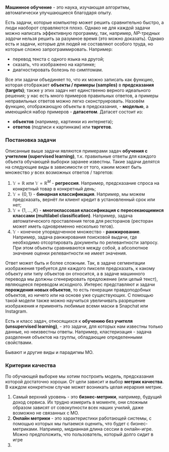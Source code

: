**Машинное обучение** - это наука, изучающая алгоритмы, автоматически улучшающиеся благодаря опыту.

Есть задачи, которые компьютер может решить сравнительно быстро, а люди наоборот справляются плохо. Однако не для каждой задачи можно написать эффективную программу, так, например, *NP-тредных задачи* нельзя решить за разумное время (это можно доказать). Однако есть и задачи, которые для людей не составляют особого труда, но которые сложно запрограммировать. Например:

- перевод текста с одного языка на другой;
- сказать, что изображено на картинке;
- диагностировать болезнь по симптомам.

Все эти задачи объединяет то, что их можно записать как функцию, которая отображает **объекты / примеры (samples)** в **предсказания (targets)**; также у этих задач нет единственно верного идеального решения; у нас есть много примеров правильных ответов, а примеры неправильных ответов можно легко сконструировать. Назовём функцию, отображающую объекты в предсказания, - **моделью**, а имеющийся набор примеров - **датасетом**. Датасет состоит из:

- **объектов** (например, картинки из интернета);
- **ответов** (подписи к картинкам) или **таргетов**.

### Постановка задачи

Описанные выше задачи являются примерами задач **обучения с учителем (supervised learning)**, т.к. правильные ответы для каждого объекта обучающей выборки заранее известны. Такие задачи делятся на следующие виды в зависимости от того, каким может быть множество $y$ всех возможных ответов / таргетов:

1. $\mathbb{Y} = \mathbb{R}$ или $\mathbb{Y} = \mathbb{R}^M$ - **регрессия**. Например, предсказание спроса на конкретный товар в конкретный день;
2. $\mathbb{Y} = \{0, 1\}$ - **бинарная классификация**. Например, мы можем предсказать, вернёт ли клиент кредит в установленный срок или нет;
3. $\mathbb{Y} = \{1, ..., K\}$ - **многоклассовая классификация с пересекающимися классами (multilabel classification)**. Например, задача автоматического проставления тегов для ресторанов (ресторан может иметь одновременно несколько тегов).
4. $\mathbb{Y}$ - конечное упорядоченное множество - **ранжирование**. Например, задача ранжирования поисковой выдачи, где необходимо отсортировать документы по релевантности запросу. При этом объекты сравниваются между собой, а абсолютное значение оценки релевантности не имеет значения.

Ответ может быть и более сложным. Так, в задаче сегментации изображения требуется для каждого пикселя предсказать, к какому объекту или типу объектов он относится, а в задаче машинного перевода мы должны сгенерировать предложение (или целый текст), являющееся переводом исходного. Интерес представляют и задачи **порождения новых объектов**, то есть генерации правдоподобных объектов, из ничего или на основе уже существующих. С помощью такой модели также можно научиться увеличивать разрешение изображения и применять любимые всеми маски в Snapchat или Instagram.

Есть и класс задач, относящихся к **обучению без учителя (unsupervised learning)**, - это задачи, для которых нам известны только данные, но неизвестны ответы. Например, кластеризация - задача разделения объектов на группы, обладающие определенными свойствами.

Бывают и другие виды и парадигмы МО.

### Критерии качества

По обучающей выборке мы хотим построить модель, предсказания которой достаточно хороши. От цели зависит и выбор **метрик качества**. В каждом конкретном случае может возникать целая иерархия метрик.

1. Самый верхний уровень - это **бизнес-метрики**, например, будущий доход сервиса. Их трудно измерить в моменте, они сложным образом зависят от совокупности всех наших училий, даже возможно не связанных с МО.
2. **Онлайн метрики** - это характеристики работающей системы, с помощью которых мы пытаемся оценить, что будет с бизнес-метриками. Например, медианная длина сессии в онлайн-игре. Можно предположить, что пользователь, который долго сидит в игре 
3. 
